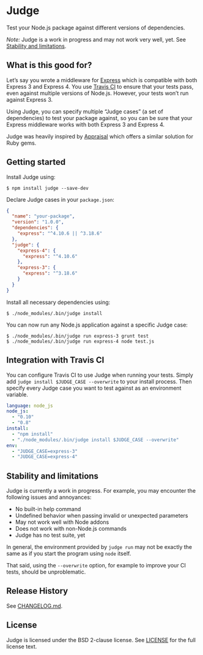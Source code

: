 # Judge

Test your Node.js package against different versions of dependencies.

*Note:* Judge is a work in progress and may not work very well, yet. See [Stability and limitations](#stability-and-limitations).

## What is this good for?

Let’s say you wrote a middleware for [Express](http://expressjs.com) which is compatible with both Express 3 and Express 4. You use [Travis CI](https://travis-ci.org) to ensure that your tests pass, even against multiple versions of Node.js. However, your tests won’t run against Express 3.

Using Judge, you can specify multiple “Judge cases” (a set of dependencies) to test your package against, so you can be sure that your Express middleware works with both Express 3 and Express 4.

Judge was heavily inspired by [Appraisal](https://github.com/thoughtbot/appraisal) which offers a similar solution for Ruby gems.

## Getting started

Install Judge using:

```shell
$ npm install judge --save-dev
```

Declare Judge cases in your `package.json`:

```json
{
  "name": "your-package",
  "version": "1.0.0",
  "dependencies": {
    "express": "^4.10.6 || ^3.18.6"
  },
  "judge": {
    "express-4": {
      "express": "^4.10.6"
    },
    "express-3": {
      "express": "^3.18.6"
    }
  }
}
```

Install all necessary dependencies using:

```shell
$ ./node_modules/.bin/judge install
```

You can now run any Node.js application against a specific Judge case:

```shell
$ ./node_modules/.bin/judge run express-3 grunt test
$ ./node_modules/.bin/judge run express-4 node test.js
```

## Integration with Travis CI

You can configure Travis CI to use Judge when running your tests. Simply add `judge install $JUDGE_CASE --overwrite` to your install process. Then specify every Judge case you want to test against as an environment variable.

```yaml
language: node_js
node_js:
  - "0.10"
  - "0.8"
install:
  - "npm install"
  - "./node_modules/.bin/judge install $JUDGE_CASE --overwrite"
env:
  - "JUDGE_CASE=express-3"
  - "JUDGE_CASE=express-4"
```

## Stability and limitations

Judge is currently a work in progress. For example, you may encounter the following issues and annoyances:

- No built-in help command
- Undefined behavior when passing invalid or unexpected parameters
- May not work well with Node addons
- Does not work with non-Node.js commands
- Judge has no test suite, yet

In general, the environment provided by `judge run` may not be exactly the same as if you start the program using `node` itself.

That said, using the `--overwrite` option, for example to improve your CI tests, should be unproblematic.

## Release History

See [CHANGELOG.md](./CHANGELOG.md).

## License

Judge is licensed under the BSD 2-clause license. See [LICENSE](./LICENSE) for the full license text.

